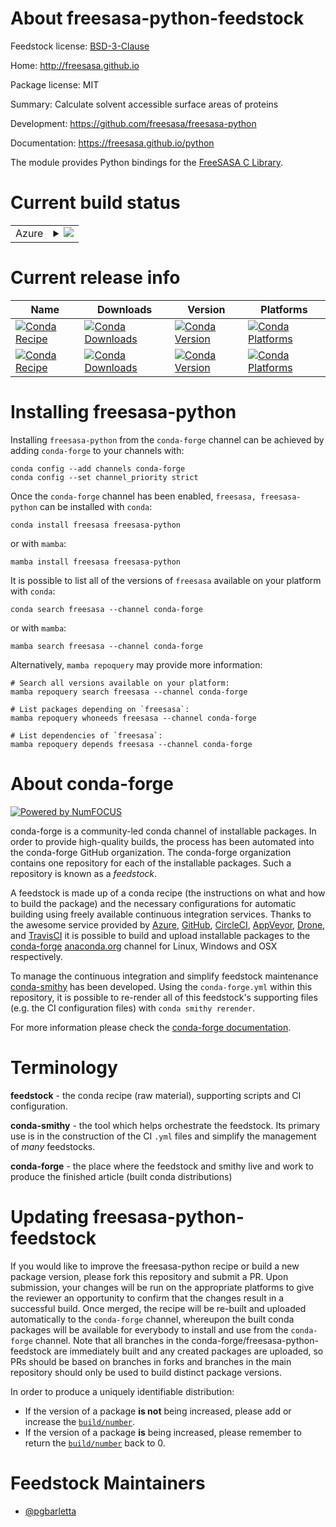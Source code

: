 About freesasa-python-feedstock
===============================

Feedstock license: [BSD-3-Clause](https://github.com/conda-forge/freesasa-feedstock/blob/main/LICENSE.txt)

Home: http://freesasa.github.io

Package license: MIT

Summary: Calculate solvent accessible surface areas of proteins

Development: https://github.com/freesasa/freesasa-python

Documentation: https://freesasa.github.io/python

The module provides Python bindings for the [FreeSASA C Library](https://github.com/mittinatten/freesasa).


Current build status
====================


<table>
    
  <tr>
    <td>Azure</td>
    <td>
      <details>
        <summary>
          <a href="https://dev.azure.com/conda-forge/feedstock-builds/_build/latest?definitionId=19296&branchName=main">
            <img src="https://dev.azure.com/conda-forge/feedstock-builds/_apis/build/status/freesasa-feedstock?branchName=main">
          </a>
        </summary>
        <table>
          <thead><tr><th>Variant</th><th>Status</th></tr></thead>
          <tbody><tr>
              <td>linux_64</td>
              <td>
                <a href="https://dev.azure.com/conda-forge/feedstock-builds/_build/latest?definitionId=19296&branchName=main">
                  <img src="https://dev.azure.com/conda-forge/feedstock-builds/_apis/build/status/freesasa-feedstock?branchName=main&jobName=linux&configuration=linux%20linux_64_" alt="variant">
                </a>
              </td>
            </tr><tr>
              <td>linux_aarch64_python3.10.____cpython</td>
              <td>
                <a href="https://dev.azure.com/conda-forge/feedstock-builds/_build/latest?definitionId=19296&branchName=main">
                  <img src="https://dev.azure.com/conda-forge/feedstock-builds/_apis/build/status/freesasa-feedstock?branchName=main&jobName=linux&configuration=linux%20linux_aarch64_python3.10.____cpython" alt="variant">
                </a>
              </td>
            </tr><tr>
              <td>linux_aarch64_python3.11.____cpython</td>
              <td>
                <a href="https://dev.azure.com/conda-forge/feedstock-builds/_build/latest?definitionId=19296&branchName=main">
                  <img src="https://dev.azure.com/conda-forge/feedstock-builds/_apis/build/status/freesasa-feedstock?branchName=main&jobName=linux&configuration=linux%20linux_aarch64_python3.11.____cpython" alt="variant">
                </a>
              </td>
            </tr><tr>
              <td>linux_aarch64_python3.12.____cpython</td>
              <td>
                <a href="https://dev.azure.com/conda-forge/feedstock-builds/_build/latest?definitionId=19296&branchName=main">
                  <img src="https://dev.azure.com/conda-forge/feedstock-builds/_apis/build/status/freesasa-feedstock?branchName=main&jobName=linux&configuration=linux%20linux_aarch64_python3.12.____cpython" alt="variant">
                </a>
              </td>
            </tr><tr>
              <td>linux_aarch64_python3.13.____cp313</td>
              <td>
                <a href="https://dev.azure.com/conda-forge/feedstock-builds/_build/latest?definitionId=19296&branchName=main">
                  <img src="https://dev.azure.com/conda-forge/feedstock-builds/_apis/build/status/freesasa-feedstock?branchName=main&jobName=linux&configuration=linux%20linux_aarch64_python3.13.____cp313" alt="variant">
                </a>
              </td>
            </tr><tr>
              <td>linux_aarch64_python3.14.____cp314</td>
              <td>
                <a href="https://dev.azure.com/conda-forge/feedstock-builds/_build/latest?definitionId=19296&branchName=main">
                  <img src="https://dev.azure.com/conda-forge/feedstock-builds/_apis/build/status/freesasa-feedstock?branchName=main&jobName=linux&configuration=linux%20linux_aarch64_python3.14.____cp314" alt="variant">
                </a>
              </td>
            </tr><tr>
              <td>linux_ppc64le_python3.10.____cpython</td>
              <td>
                <a href="https://dev.azure.com/conda-forge/feedstock-builds/_build/latest?definitionId=19296&branchName=main">
                  <img src="https://dev.azure.com/conda-forge/feedstock-builds/_apis/build/status/freesasa-feedstock?branchName=main&jobName=linux&configuration=linux%20linux_ppc64le_python3.10.____cpython" alt="variant">
                </a>
              </td>
            </tr><tr>
              <td>linux_ppc64le_python3.11.____cpython</td>
              <td>
                <a href="https://dev.azure.com/conda-forge/feedstock-builds/_build/latest?definitionId=19296&branchName=main">
                  <img src="https://dev.azure.com/conda-forge/feedstock-builds/_apis/build/status/freesasa-feedstock?branchName=main&jobName=linux&configuration=linux%20linux_ppc64le_python3.11.____cpython" alt="variant">
                </a>
              </td>
            </tr><tr>
              <td>linux_ppc64le_python3.12.____cpython</td>
              <td>
                <a href="https://dev.azure.com/conda-forge/feedstock-builds/_build/latest?definitionId=19296&branchName=main">
                  <img src="https://dev.azure.com/conda-forge/feedstock-builds/_apis/build/status/freesasa-feedstock?branchName=main&jobName=linux&configuration=linux%20linux_ppc64le_python3.12.____cpython" alt="variant">
                </a>
              </td>
            </tr><tr>
              <td>linux_ppc64le_python3.13.____cp313</td>
              <td>
                <a href="https://dev.azure.com/conda-forge/feedstock-builds/_build/latest?definitionId=19296&branchName=main">
                  <img src="https://dev.azure.com/conda-forge/feedstock-builds/_apis/build/status/freesasa-feedstock?branchName=main&jobName=linux&configuration=linux%20linux_ppc64le_python3.13.____cp313" alt="variant">
                </a>
              </td>
            </tr><tr>
              <td>linux_ppc64le_python3.14.____cp314</td>
              <td>
                <a href="https://dev.azure.com/conda-forge/feedstock-builds/_build/latest?definitionId=19296&branchName=main">
                  <img src="https://dev.azure.com/conda-forge/feedstock-builds/_apis/build/status/freesasa-feedstock?branchName=main&jobName=linux&configuration=linux%20linux_ppc64le_python3.14.____cp314" alt="variant">
                </a>
              </td>
            </tr><tr>
              <td>osx_64_python3.10.____cpython</td>
              <td>
                <a href="https://dev.azure.com/conda-forge/feedstock-builds/_build/latest?definitionId=19296&branchName=main">
                  <img src="https://dev.azure.com/conda-forge/feedstock-builds/_apis/build/status/freesasa-feedstock?branchName=main&jobName=osx&configuration=osx%20osx_64_python3.10.____cpython" alt="variant">
                </a>
              </td>
            </tr><tr>
              <td>osx_64_python3.11.____cpython</td>
              <td>
                <a href="https://dev.azure.com/conda-forge/feedstock-builds/_build/latest?definitionId=19296&branchName=main">
                  <img src="https://dev.azure.com/conda-forge/feedstock-builds/_apis/build/status/freesasa-feedstock?branchName=main&jobName=osx&configuration=osx%20osx_64_python3.11.____cpython" alt="variant">
                </a>
              </td>
            </tr><tr>
              <td>osx_64_python3.12.____cpython</td>
              <td>
                <a href="https://dev.azure.com/conda-forge/feedstock-builds/_build/latest?definitionId=19296&branchName=main">
                  <img src="https://dev.azure.com/conda-forge/feedstock-builds/_apis/build/status/freesasa-feedstock?branchName=main&jobName=osx&configuration=osx%20osx_64_python3.12.____cpython" alt="variant">
                </a>
              </td>
            </tr><tr>
              <td>osx_64_python3.13.____cp313</td>
              <td>
                <a href="https://dev.azure.com/conda-forge/feedstock-builds/_build/latest?definitionId=19296&branchName=main">
                  <img src="https://dev.azure.com/conda-forge/feedstock-builds/_apis/build/status/freesasa-feedstock?branchName=main&jobName=osx&configuration=osx%20osx_64_python3.13.____cp313" alt="variant">
                </a>
              </td>
            </tr><tr>
              <td>osx_64_python3.14.____cp314</td>
              <td>
                <a href="https://dev.azure.com/conda-forge/feedstock-builds/_build/latest?definitionId=19296&branchName=main">
                  <img src="https://dev.azure.com/conda-forge/feedstock-builds/_apis/build/status/freesasa-feedstock?branchName=main&jobName=osx&configuration=osx%20osx_64_python3.14.____cp314" alt="variant">
                </a>
              </td>
            </tr><tr>
              <td>osx_arm64_python3.10.____cpython</td>
              <td>
                <a href="https://dev.azure.com/conda-forge/feedstock-builds/_build/latest?definitionId=19296&branchName=main">
                  <img src="https://dev.azure.com/conda-forge/feedstock-builds/_apis/build/status/freesasa-feedstock?branchName=main&jobName=osx&configuration=osx%20osx_arm64_python3.10.____cpython" alt="variant">
                </a>
              </td>
            </tr><tr>
              <td>osx_arm64_python3.11.____cpython</td>
              <td>
                <a href="https://dev.azure.com/conda-forge/feedstock-builds/_build/latest?definitionId=19296&branchName=main">
                  <img src="https://dev.azure.com/conda-forge/feedstock-builds/_apis/build/status/freesasa-feedstock?branchName=main&jobName=osx&configuration=osx%20osx_arm64_python3.11.____cpython" alt="variant">
                </a>
              </td>
            </tr><tr>
              <td>osx_arm64_python3.12.____cpython</td>
              <td>
                <a href="https://dev.azure.com/conda-forge/feedstock-builds/_build/latest?definitionId=19296&branchName=main">
                  <img src="https://dev.azure.com/conda-forge/feedstock-builds/_apis/build/status/freesasa-feedstock?branchName=main&jobName=osx&configuration=osx%20osx_arm64_python3.12.____cpython" alt="variant">
                </a>
              </td>
            </tr><tr>
              <td>osx_arm64_python3.13.____cp313</td>
              <td>
                <a href="https://dev.azure.com/conda-forge/feedstock-builds/_build/latest?definitionId=19296&branchName=main">
                  <img src="https://dev.azure.com/conda-forge/feedstock-builds/_apis/build/status/freesasa-feedstock?branchName=main&jobName=osx&configuration=osx%20osx_arm64_python3.13.____cp313" alt="variant">
                </a>
              </td>
            </tr><tr>
              <td>osx_arm64_python3.14.____cp314</td>
              <td>
                <a href="https://dev.azure.com/conda-forge/feedstock-builds/_build/latest?definitionId=19296&branchName=main">
                  <img src="https://dev.azure.com/conda-forge/feedstock-builds/_apis/build/status/freesasa-feedstock?branchName=main&jobName=osx&configuration=osx%20osx_arm64_python3.14.____cp314" alt="variant">
                </a>
              </td>
            </tr><tr>
              <td>win_64_python3.10.____cpython</td>
              <td>
                <a href="https://dev.azure.com/conda-forge/feedstock-builds/_build/latest?definitionId=19296&branchName=main">
                  <img src="https://dev.azure.com/conda-forge/feedstock-builds/_apis/build/status/freesasa-feedstock?branchName=main&jobName=win&configuration=win%20win_64_python3.10.____cpython" alt="variant">
                </a>
              </td>
            </tr><tr>
              <td>win_64_python3.11.____cpython</td>
              <td>
                <a href="https://dev.azure.com/conda-forge/feedstock-builds/_build/latest?definitionId=19296&branchName=main">
                  <img src="https://dev.azure.com/conda-forge/feedstock-builds/_apis/build/status/freesasa-feedstock?branchName=main&jobName=win&configuration=win%20win_64_python3.11.____cpython" alt="variant">
                </a>
              </td>
            </tr><tr>
              <td>win_64_python3.12.____cpython</td>
              <td>
                <a href="https://dev.azure.com/conda-forge/feedstock-builds/_build/latest?definitionId=19296&branchName=main">
                  <img src="https://dev.azure.com/conda-forge/feedstock-builds/_apis/build/status/freesasa-feedstock?branchName=main&jobName=win&configuration=win%20win_64_python3.12.____cpython" alt="variant">
                </a>
              </td>
            </tr><tr>
              <td>win_64_python3.13.____cp313</td>
              <td>
                <a href="https://dev.azure.com/conda-forge/feedstock-builds/_build/latest?definitionId=19296&branchName=main">
                  <img src="https://dev.azure.com/conda-forge/feedstock-builds/_apis/build/status/freesasa-feedstock?branchName=main&jobName=win&configuration=win%20win_64_python3.13.____cp313" alt="variant">
                </a>
              </td>
            </tr><tr>
              <td>win_64_python3.14.____cp314</td>
              <td>
                <a href="https://dev.azure.com/conda-forge/feedstock-builds/_build/latest?definitionId=19296&branchName=main">
                  <img src="https://dev.azure.com/conda-forge/feedstock-builds/_apis/build/status/freesasa-feedstock?branchName=main&jobName=win&configuration=win%20win_64_python3.14.____cp314" alt="variant">
                </a>
              </td>
            </tr>
          </tbody>
        </table>
      </details>
    </td>
  </tr>
</table>

Current release info
====================

| Name | Downloads | Version | Platforms |
| --- | --- | --- | --- |
| [![Conda Recipe](https://img.shields.io/badge/recipe-freesasa-green.svg)](https://anaconda.org/conda-forge/freesasa) | [![Conda Downloads](https://img.shields.io/conda/dn/conda-forge/freesasa.svg)](https://anaconda.org/conda-forge/freesasa) | [![Conda Version](https://img.shields.io/conda/vn/conda-forge/freesasa.svg)](https://anaconda.org/conda-forge/freesasa) | [![Conda Platforms](https://img.shields.io/conda/pn/conda-forge/freesasa.svg)](https://anaconda.org/conda-forge/freesasa) |
| [![Conda Recipe](https://img.shields.io/badge/recipe-freesasa--python-green.svg)](https://anaconda.org/conda-forge/freesasa-python) | [![Conda Downloads](https://img.shields.io/conda/dn/conda-forge/freesasa-python.svg)](https://anaconda.org/conda-forge/freesasa-python) | [![Conda Version](https://img.shields.io/conda/vn/conda-forge/freesasa-python.svg)](https://anaconda.org/conda-forge/freesasa-python) | [![Conda Platforms](https://img.shields.io/conda/pn/conda-forge/freesasa-python.svg)](https://anaconda.org/conda-forge/freesasa-python) |

Installing freesasa-python
==========================

Installing `freesasa-python` from the `conda-forge` channel can be achieved by adding `conda-forge` to your channels with:

```
conda config --add channels conda-forge
conda config --set channel_priority strict
```

Once the `conda-forge` channel has been enabled, `freesasa, freesasa-python` can be installed with `conda`:

```
conda install freesasa freesasa-python
```

or with `mamba`:

```
mamba install freesasa freesasa-python
```

It is possible to list all of the versions of `freesasa` available on your platform with `conda`:

```
conda search freesasa --channel conda-forge
```

or with `mamba`:

```
mamba search freesasa --channel conda-forge
```

Alternatively, `mamba repoquery` may provide more information:

```
# Search all versions available on your platform:
mamba repoquery search freesasa --channel conda-forge

# List packages depending on `freesasa`:
mamba repoquery whoneeds freesasa --channel conda-forge

# List dependencies of `freesasa`:
mamba repoquery depends freesasa --channel conda-forge
```


About conda-forge
=================

[![Powered by
NumFOCUS](https://img.shields.io/badge/powered%20by-NumFOCUS-orange.svg?style=flat&colorA=E1523D&colorB=007D8A)](https://numfocus.org)

conda-forge is a community-led conda channel of installable packages.
In order to provide high-quality builds, the process has been automated into the
conda-forge GitHub organization. The conda-forge organization contains one repository
for each of the installable packages. Such a repository is known as a *feedstock*.

A feedstock is made up of a conda recipe (the instructions on what and how to build
the package) and the necessary configurations for automatic building using freely
available continuous integration services. Thanks to the awesome service provided by
[Azure](https://azure.microsoft.com/en-us/services/devops/), [GitHub](https://github.com/),
[CircleCI](https://circleci.com/), [AppVeyor](https://www.appveyor.com/),
[Drone](https://cloud.drone.io/welcome), and [TravisCI](https://travis-ci.com/)
it is possible to build and upload installable packages to the
[conda-forge](https://anaconda.org/conda-forge) [anaconda.org](https://anaconda.org/)
channel for Linux, Windows and OSX respectively.

To manage the continuous integration and simplify feedstock maintenance
[conda-smithy](https://github.com/conda-forge/conda-smithy) has been developed.
Using the ``conda-forge.yml`` within this repository, it is possible to re-render all of
this feedstock's supporting files (e.g. the CI configuration files) with ``conda smithy rerender``.

For more information please check the [conda-forge documentation](https://conda-forge.org/docs/).

Terminology
===========

**feedstock** - the conda recipe (raw material), supporting scripts and CI configuration.

**conda-smithy** - the tool which helps orchestrate the feedstock.
                   Its primary use is in the construction of the CI ``.yml`` files
                   and simplify the management of *many* feedstocks.

**conda-forge** - the place where the feedstock and smithy live and work to
                  produce the finished article (built conda distributions)


Updating freesasa-python-feedstock
==================================

If you would like to improve the freesasa-python recipe or build a new
package version, please fork this repository and submit a PR. Upon submission,
your changes will be run on the appropriate platforms to give the reviewer an
opportunity to confirm that the changes result in a successful build. Once
merged, the recipe will be re-built and uploaded automatically to the
`conda-forge` channel, whereupon the built conda packages will be available for
everybody to install and use from the `conda-forge` channel.
Note that all branches in the conda-forge/freesasa-python-feedstock are
immediately built and any created packages are uploaded, so PRs should be based
on branches in forks and branches in the main repository should only be used to
build distinct package versions.

In order to produce a uniquely identifiable distribution:
 * If the version of a package **is not** being increased, please add or increase
   the [``build/number``](https://docs.conda.io/projects/conda-build/en/latest/resources/define-metadata.html#build-number-and-string).
 * If the version of a package **is** being increased, please remember to return
   the [``build/number``](https://docs.conda.io/projects/conda-build/en/latest/resources/define-metadata.html#build-number-and-string)
   back to 0.

Feedstock Maintainers
=====================

* [@pgbarletta](https://github.com/pgbarletta/)

